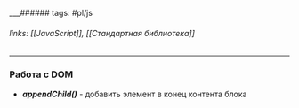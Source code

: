 
___###### tags: #pl/js 
###### links: [[JavaScript]], [[Стандартная библиотека]]
___
### Работа с DOM
- ***appendChild()*** - добавить элемент в конец контента блока